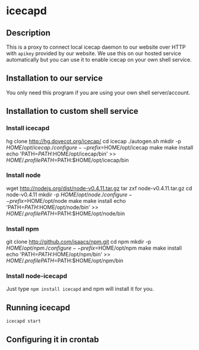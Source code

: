 
icecapd
=======

Description
-----------

This is a proxy to connect local icecap daemon to our website over HTTP with 
`apikey` provided by our website. We use this on our hosted service 
automatically but you can use it to enable icecap on your own shell service.

Installation to our service
---------------------------

You only need this program if you are using your own shell server/account.

Installation to custom shell service
------------------------------------

### Install icecapd

hg clone http://hg.dovecot.org/icecap/
cd icecap
./autogen.sh
mkdir -p $HOME/opt/icecap
./configure --prefix=$HOME/opt/icecap
make
make install
echo 'PATH=$PATH:$HOME/opt/icecap/bin' >> $HOME/.profile
PATH=$PATH:$HOME/opt/icecap/bin

### Install node

wget http://nodejs.org/dist/node-v0.4.11.tar.gz
tar zxf node-v0.4.11.tar.gz
cd node-v0.4.11
mkdir -p $HOME/opt/node
./configure --prefix=$HOME/opt/node
make
make install
echo 'PATH=$PATH:$HOME/opt/node/bin' >> $HOME/.profile
PATH=$PATH:$HOME/opt/node/bin

### Install npm

git clone http://github.com/isaacs/npm.git
cd npm
mkdir -p $HOME/opt/npm
./configure --prefix=$HOME/opt/npm
make
make install
echo 'PATH=$PATH:$HOME/opt/npm/bin' >> $HOME/.profile
PATH=$PATH:$HOME/opt/npm/bin

### Install node-icecapd

Just type `npm install icecapd` and npm will install it for you.

Running icecapd
---------------

	icecapd start

Configuring it in crontab
-------------------------

